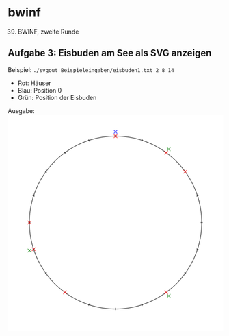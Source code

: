 # bwinf
39. BWINF, zweite Runde

## Aufgabe 3: Eisbuden am See als SVG anzeigen

Beispiel: `./svgout Beispieleingaben/eisbuden1.txt 2 8 14`

 - Rot: Häuser
 - Blau: Position 0
 - Grün: Position der Eisbuden

Ausgabe:
![See mit Eisbuden](out_2_8_14.svg)
